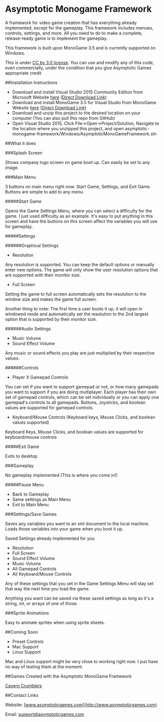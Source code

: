 # Asymptotic Monogame Framework

A framework for video game creation that has everything already implemented, except for the gameplay.  This framework includes menues, controls, settings, and more. All you need to do to make a complete, release-ready game is to implement the gameplay.

This framework is built upon MonoGame 3.5 and is currently supported on Windows.

This is under [CC by 3.0 license](https://creativecommons.org/licenses/by/3.0/). You can use and modify any of this code, even commercially, under the condition that you give Asymptotic Games appropriate credit.

##Installation Instructions

 - Download and install Visual Studio 2015 Community Edition from Microsoft Website [here](https://www.microsoft.com/en-us/download/details.aspx?id=48146) ([Direct Download Link](https://www.microsoft.com/en-us/download/confirmation.aspx?id=48146))
 - Download and install MonoGame 3.5 for Visual Studio from MonoGame Website [here](http://www.monogame.net/2016/03/17/monogame-3-5/) ([Direct Download Link](http://www.monogame.net/releases/v3.5.1/MonoGameSetup.exe))
 - Download and unzip this project to the desired location on your computer (You can also pull this repo from GitHub)
 - Open Visual Studio 2015, Click File->Open->Project/Solution, Navigate to the location where you unzipped this project, and open asymptotic-monogame-framework/Windows/AsymptoticMonoGameFramework.sln

##What it does

###Splash Screen

Shows company logo screen on game boot up. Can easily be set to any image.

###Main Menu

3 buttons on main menu right now.  Start Game, Settings, and Exit Game.  Buttons are simple to add to any menu.

#####Start Game

Opens the Game Settings Menu, where you can select a difficulty for the game.  I just used difficulty as an example.  It's easy to put anything in this screen and have the buttons on this screen affect the variables you will use for gameplay.
  
#####Settings

######Graphical Settings

 - Resolution

Any resolution is supported.  You can keep the default options or manually enter new options.  The game will only show the user resolution options that are supported with their monitor size.

 - Full Screen
  
Setting the game to full screen automatically sets the resolution to the window size and makes the game full screen.

Another thing to note: The first time a user boots it up, it will open in windowed mode and automatically set the resolution to the 2nd largest option that is supported by their monitor size.
 
######Audio Settings

 - Music Volume
 - Sound Effect Volume
 
Any music or sound effects you play are just multiplied by their respective values.
 
######Controls

- Player X Gamepad Controls
  
You can set if you want to support gamepad or not, or how many gamepads you want to support if you are doing multiplayer.  Each player has their own set of gamepad controls, which can be set individually or you can apply one gamepad's controls to all gamepads.  Buttons, Joysticks, and boolean values are supported for gamepad controls.
  
 - Keyboard/Mouse Controls (Keyboard keys, Mouse Clicks, and boolean values supported)
  
Keyboard Keys, Mouse Clicks, and boolean values are supported for keyboard/mouse controls
  
#####Exit Game

Exits to desktop

###Gameplay

No gameplay implemented (This is where you come in!)

#####Pause Menu

 - Back to Gameplay
 - Same settings as Main Menu
 - Exit to Main Menu

###Settings/Save Games

Saves any variables you want to an xml document to the local machine. Loads those variables into your game when you boot it up.  

Saved Settings already implemented for you

 - Resolution
 - Full Screen
 - Sound Effect Volume
 - Music Volume
 - All Gamepad Controls
 - All Keyboard/Mouse Controls
 
Any of these settings that you set in the Game Settings Menu will stay set that way the next time you load the game.

Anything you want can be saved via these saved settings as long as it's a string, int, or arrays of one of those.

###Sprite Animations

Easy to animate sprites when using sprite sheets.

##Coming Soon

 - Preset Controls
 - Mac Support
 - Linux Support
 
Mac and Linux support might be very close to working right now. I just have no way of testing them at the moment.

##Games Created with the Asymptotic MonoGame Framework

[Cavern Crumblers](http://www.caverncrumblersgame.com)

##Contact Links

Website: [www.asymptoticgames.com](http://www.asymptoticgames.com)

Email: [support@asymptoticgames.com](support@asymptoticgames.com)
